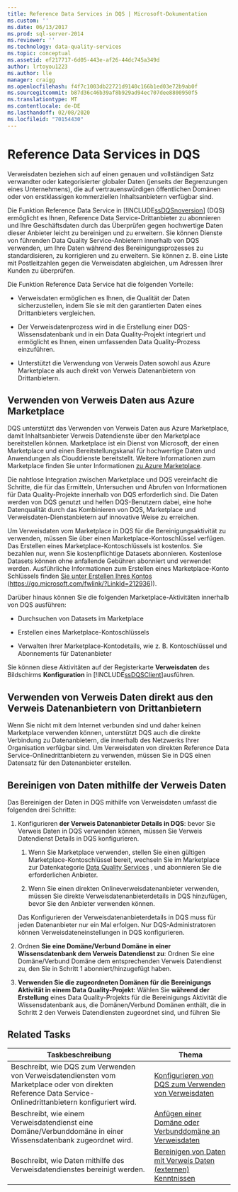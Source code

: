 ```yaml
---
title: Reference Data Services in DQS | Microsoft-Dokumentation
ms.custom: ''
ms.date: 06/13/2017
ms.prod: sql-server-2014
ms.reviewer: ''
ms.technology: data-quality-services
ms.topic: conceptual
ms.assetid: ef217717-6d05-443e-af26-44dc745a349d
author: lrtoyou1223
ms.author: lle
manager: craigg
ms.openlocfilehash: f4f7c1003db22721d9140c166b1ed03e72b9ab0f
ms.sourcegitcommit: b87d36c46b39af8b929ad94ec707dee8800950f5
ms.translationtype: MT
ms.contentlocale: de-DE
ms.lasthandoff: 02/08/2020
ms.locfileid: "70154430"
---
```

# <a name="reference-data-services-in-dqs"></a>Reference Data Services in DQS
  Verweisdaten beziehen sich auf einen genauen und vollständigen Satz verwandter oder kategorisierter globaler Daten (jenseits der Begrenzungen eines Unternehmens), die auf vertrauenswürdigen öffentlichen Domänen oder von erstklassigen kommerziellen Inhaltsanbietern verfügbar sind.  
  
 Die Funktion Reference Data Service in [!INCLUDE[ssDQSnoversion](../includes/ssdqsnoversion-md.md)] (DQS) ermöglicht es Ihnen, Reference Data Service-Drittanbieter zu abonnieren und Ihre Geschäftsdaten durch das Überprüfen gegen hochwertige Daten dieser Anbieter leicht zu bereinigen und zu erweitern. Sie können Dienste von führenden Data Quality Service-Anbietern innerhalb von DQS verwenden, um Ihre Daten während des Bereinigungsprozesses zu standardisieren, zu korrigieren und zu erweitern. Sie können z. B. eine Liste mit Postleitzahlen gegen die Verweisdaten abgleichen, um Adressen Ihrer Kunden zu überprüfen.  
  
 Die Funktion Reference Data Service hat die folgenden Vorteile:  
  
-   Verweisdaten ermöglichen es Ihnen, die Qualität der Daten sicherzustellen, indem Sie sie mit den garantierten Daten eines Drittanbieters vergleichen.  
  
-   Der Verweisdatenprozess wird in die Erstellung einer DQS-Wissensdatenbank und in ein Data Quality-Projekt integriert und ermöglicht es Ihnen, einen umfassenden Data Quality-Prozess einzuführen.  
  
-   Unterstützt die Verwendung von Verweis Daten sowohl aus Azure Marketplace als auch direkt von Verweis Datenanbietern von Drittanbietern.  
  
##  <a name="Marketplace"></a>Verwenden von Verweis Daten aus Azure Marketplace  
 DQS unterstützt das Verwenden von Verweis Daten aus Azure Marketplace, damit Inhaltsanbieter Verweis Datendienste über den Marketplace bereitstellen können. Marketplace ist ein Dienst von Microsoft, der einen Marketplace und einen Bereitstellungskanal für hochwertige Daten und Anwendungen als Clouddienste bereitstellt. Weitere Informationen zum Marketplace finden Sie unter Informationen [zu Azure Marketplace](https://azuremarketplace.microsoft.com/marketplace/).  
  
 Die nahtlose Integration zwischen Marketplace und DQS vereinfacht die Schritte, die für das Ermitteln, Untersuchen und Abrufen von Informationen für Data Quality-Projekte innerhalb von DQS erforderlich sind. Die Daten werden von DQS genutzt und helfen DQS-Benutzern dabei, eine hohe Datenqualität durch das Kombinieren von DQS, Marketplace und Verweisdaten-Dienstanbietern auf innovative Weise zu erreichen.  
  
 Um Verweisdaten vom Marketplace in DQS für die Bereinigungsaktivität zu verwenden, müssen Sie über einen Marketplace-Kontoschlüssel verfügen. Das Erstellen eines Marketplace-Kontoschlüssels ist kostenlos. Sie bezahlen nur, wenn Sie kostenpflichtige Datasets abonnieren. Kostenlose Datasets können ohne anfallende Gebühren abonniert und verwendet werden. Ausführliche Informationen zum Erstellen eines Marketplace-Konto Schlüssels finden [Sie unter Erstellen Ihres Kontos](https://go.microsoft.com/fwlink/?LinkId=212936) (https://go.microsoft.com/fwlink/?LinkId=212936)).  
  
 Darüber hinaus können Sie die folgenden Marketplace-Aktivitäten innerhalb von DQS ausführen:  
  
-   Durchsuchen von Datasets im Marketplace  
  
-   Erstellen eines Marketplace-Kontoschlüssels  
  
-   Verwalten Ihrer Marketplace-Kontodetails, wie z. B. Kontoschlüssel und Abonnements für Datenanbieter  
  
 Sie können diese Aktivitäten auf der Registerkarte **Verweisdaten** des Bildschirms **Konfiguration** in [!INCLUDE[ssDQSClient](../includes/ssdqsclient-md.md)]ausführen.  
  
##  <a name="Direct"></a>Verwenden von Verweis Daten direkt aus den Verweis Datenanbietern von Drittanbietern  
 Wenn Sie nicht mit dem Internet verbunden sind und daher keinen Marketplace verwenden können, unterstützt DQS auch die direkte Verbindung zu Datenanbietern, die innerhalb des Netzwerks Ihrer Organisation verfügbar sind. Um Verweisdaten von direkten Reference Data Service-Onlinedrittanbietern zu verwenden, müssen Sie in DQS einen Datensatz für den Datenanbieter erstellen.  
  
##  <a name="HowToCleanse"></a>Bereinigen von Daten mithilfe der Verweis Daten  
 Das Bereinigen der Daten in DQS mithilfe von Verweisdaten umfasst die folgenden drei Schritte:  
  
1.  Konfigurieren **der Verweis Datenanbieter Details in DQS**: bevor Sie Verweis Daten in DQS verwenden können, müssen Sie Verweis Datendienst Details in DQS konfigurieren.  
  
    1.  Wenn Sie Marketplace verwenden, stellen Sie einen gültigen Marketplace-Kontoschlüssel bereit, wechseln Sie im Marketplace zur Datenkategorie [Data Quality Services](../data-quality-services/data-quality-services.md) , und abonnieren Sie die erforderlichen Anbieter.  
  
    2.  Wenn Sie einen direkten Onlineverweisdatenanbieter verwenden, müssen Sie direkte Verweisdatenanbieterdetails in DQS hinzufügen, bevor Sie den Anbieter verwenden können.  
  
     Das Konfigurieren der Verweisdatenanbieterdetails in DQS muss für jeden Datenanbieter nur ein Mal erfolgen. Nur DQS-Administratoren können Verweisdateneinstellungen in DQS konfigurieren.  
  
2.  Ordnen **Sie eine Domäne/Verbund Domäne in einer Wissensdatenbank dem Verweis Datendienst zu**: Ordnen Sie eine Domäne/Verbund Domäne dem entsprechenden Verweis Datendienst zu, den Sie in Schritt 1 abonniert/hinzugefügt haben.  
  
3.  **Verwenden Sie die zugeordneten Domänen für die Bereinigungs Aktivität in einem Data Quality-Projekt**: Wählen Sie **während der Erstellung** eines Data Quality-Projekts für die Bereinigungs Aktivität die Wissensdatenbank aus, die Domänen/Verbund Domänen enthält, die in Schritt 2 den Verweis Datendiensten zugeordnet sind, und führen Sie  
  
## <a name="related-tasks"></a>Related Tasks  
  
|Taskbeschreibung|Thema|  
|----------------------|-----------|  
|Beschreibt, wie DQS zum Verwenden von Verweisdatendiensten vom Marketplace oder von direkten Reference Data Service-Onlinedrittanbietern konfiguriert wird.|[Konfigurieren von DQS zum Verwenden von Verweisdaten](../../2014/data-quality-services/configure-dqs-to-use-reference-data.md)|  
|Beschreibt, wie einem Verweisdatendienst eine Domäne/Verbunddomäne in einer Wissensdatenbank zugeordnet wird.|[Anfügen einer Domäne oder Verbunddomäne an Verweisdaten](../../2014/data-quality-services/attach-a-domain-or-composite-domain-to-reference-data.md)|  
|Beschreibt, wie Daten mithilfe des Verweisdatendienstes bereinigt werden.|[Bereinigen von Daten mit Verweis Daten &#40;externen&#41; Kenntnissen](../../2014/data-quality-services/cleanse-data-using-reference-data-external-knowledge.md)|  
  
  
